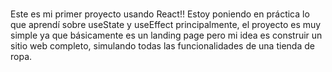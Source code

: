 #####
Este es mi primer proyecto usando React!!
Estoy poniendo en práctica lo que aprendí sobre useState y useEffect principalmente, el proyecto es muy simple ya que básicamente es un landing page pero mi idea es construir un sitio web completo, simulando todas las funcionalidades de una tienda de ropa.